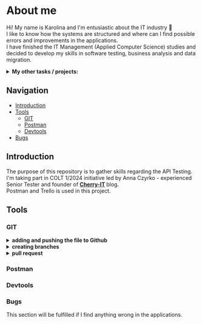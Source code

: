 # About me

Hi!
My name is Karolina and I'm entusiastic about the IT industry 💙 \
I like to know how the systems are structured and where can I find possible errors and improvements in the applications. \
I have finished the IT Management (Applied Computer Science) studies and decided to develop my skills in software testing, business analysis and data migration.

<details>
<summary> <b> My other tasks / projects: </b></summary>
<p>

- [Manual testing of web applications](https://github.com/rkarolina/rkarolina/blob/main/Portfolio%20-%20manual%20testing.md)
- [Projects - test automation](https://github.com/rkarolina/Challenge_portfolio_karolina)
- [My own database created from scratch](https://github.com/rkarolina/job-offers-management-system)
- [My T-SQL repository with queries based on existing database (in progress)](https://github.com/rkarolina/AdventureWorks)

</details>

## Navigation

- [Introduction](#introduction)
- [Tools](#tools)
  - [GIT](#git)
  - [Postman](#postman)
  - [Devtools](#devtools)
- [Bugs](#bugs)

<a name='introduction'></a>

## Introduction

The purpose of this repository is to gather skills regarding the API Testing. \
I'm taking part in COLT 1/2024 initiative led by Anna Czyrko - experienced Senior Tester and founder of <b>[Cherry-IT](http://cherry-it.pl/) </b> blog. \
Postman and Trello is used in this project.

## Tools

<a name='tools'></a>

### GIT

<a name='git'></a>

<details> 
<summary> <b> adding and pushing the file to Github </b></summary>
<p>

I have learned how to manage my files in the Terminal. \
After cloning my repository I used the following commands to add my first commit to Github:

- <b> git add <NameOfMyFile$> </b>
- <b> git status </b>
- <b> git commit -m "what is in my file" </b>
- <b> git push </b>

</details>

<details> 
<summary> <b> creating branches</b></summary>
<p>

- <b> git branch </b> - to check the available branches
- <b> git branch "NameOfMyBranch" </b> - creating a new branch
- <b> git checkout "NameOfMyBranch" </b> - switching the branch
- <b> git checkout -b "NameOfMyBranch" </b> - creating and switching a new branch (one move)
- <b> git checkout main </b> - switching to main branch
- <b> git commit -a -m 'made other changes' </b>
- <b> git push </b> - pushing the current branch to the remote repository

</details>

<details> 
<summary> <b> pull request </b></summary>
<p>

Used to request the code review and merge to the selected branch.

<b>Steps:</b>

1. Go to your repository.
2. Click "Pull request".
3. Click "New pull request" / "Compare & pull request".
4. In the pull request form pick the branch with the changes we need.
5. Describe your pull request in the "Leave a comment" field.
6. Type / modify the name of the Pull Request in the "add new file" field.
7. (Optional in this project) Pick reviewers to check your code.
8. Click the "Create pull request" button.
9. Click the "Merge pull request" button (after confirming with a team members and checking if we don't have any conflicts)
10. Click "Confirm merge".

<p>

</details>

### Postman

<a name='postman'></a>

### Devtools

<a name='devtools'></a>

### Bugs

<a name='bugs'></a>

This section will be fulfilled if I find anything wrong in the applications.
